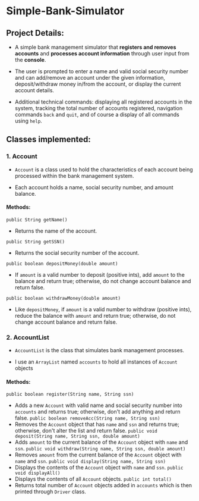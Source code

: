# Simple-Bank-Simulator

## Project Details:
- A simple bank management simulator that **registers and removes accounts** and **processes account information** through user input from the **console**. 

- The user is prompted to enter a name and valid social security number and can add/remove an account under the given information, deposit/withdraw money in/from the account, or display the current account details.

- Additional technical commands: displaying all registered accounts in the system, tracking the total number of accounts registered, navigation commands `back` and `quit`, and of course a display of all commands using `help`.

## Classes implemented:

### 1. Account
- `Account` is a class used to hold the characteristics of each account being processed within the bank management system.

- Each account holds a name, social security number, and amount balance.

#### Methods:
`public String getName()`
- Returns the name of the account.

`public String getSSN()`
- Returns the social security number of the account.

`public boolean depositMoney(double amount)`
- If `amount` is a valid number to deposit (positive ints), add `amount` to the balance and return true; otherwise, do not change account balance and return false.

`public boolean withdrawMoney(double amount)`
- Like `depositMoney`, if `amount` is a valid number to withdraw (positive ints), reduce the balance with `amount` and return true; otherwise, do not change account balance and return false.

### 2. AccountList
- `AccountList` is the class that simulates bank management processes.

- I use an `ArrayList` named `accounts` to hold all instances of `Account` objects

#### Methods:
`public boolean register(String name, String ssn)`
- Adds a new `Account` with valid name and social security number into `accounts` and returns true; otherwise, don't add anything and return false.
`public boolean removeAcc(String name, String ssn)`
- Removes the `Account` object that has `name` and `ssn` and returns true; otherwise, don't alter the list and return false.
`public void deposit(String name, String ssn, double amount)`
- Adds `amount` to the current balance of the `Account` object with `name` and `ssn`.
`public void withdraw(String name, String ssn, double amount)`
- Removes `amount` from the current balance of the `Account` object with `name` and `ssn`.
`public void display(String name, String ssn)`
- Displays the contents of the `Account` object with `name` and `ssn`.
`public void displayAll()`
- Displays the contents of all `Account` objects.
`public int total()`
- Returns total number of `Account` objects added in `accounts` which is then printed through `Driver` class.
